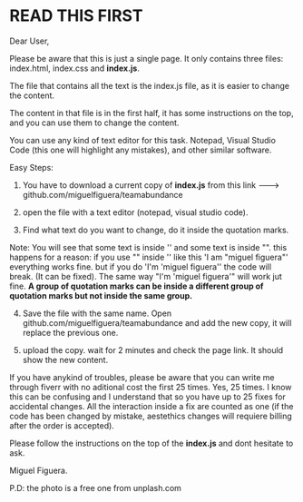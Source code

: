 # READ THIS FIRST

Dear User,

Please be aware that this is just a single page. It only contains three files: index.html, index.css and **index.js**.

The file that contains all the text is the index.js file, as it is easier to change the content.

The content in that file is in the first half, it has some instructions on the top, and you can use them to change the content.

You can use any kind of text editor for this task. Notepad, Visual Studio Code (this one will highlight any mistakes), and other similar software.


Easy Steps:

1. You have to download a current copy of **index.js** from this link ---> github.com/miguelfiguera/teamabundance 

2. open the file with a text editor (notepad, visual studio code).

3. Find what text do you want to change, do it inside the quotation marks.

Note: You will see that some text is inside '' and some text is inside "".  this happens for a reason: if you use "" inside '' like this 'I am "miguel figuera"' everything works fine. but if you do 'I'm 'miguel figuera'' the code will break. (It can be fixed). The same way "I'm 'miguel figuera'" will work jut fine. **A group of quotation marks can be inside a different group of quotation marks but not inside the same group.**


4. Save the file with the same name. Open github.com/miguelfiguera/teamabundance and add the new copy, it will replace the previous one.

5. upload the copy. wait for 2 minutes and check the page link. It should show the new content.

If you have anykind of troubles, please be aware that you can write me through fiverr with no aditional cost the first 25 times. Yes, 25 times. I know this can be confusing and I understand that so you have up to 25 fixes for accidental changes. All the interaction inside a fix are counted as one (if the code has been changed by mistake, aestethics changes will requiere billing after the order is accepted).

Please follow the instructions on the top of the **index.js** and dont hesitate to ask.

Miguel Figuera.


P.D: the photo is a free one from unplash.com